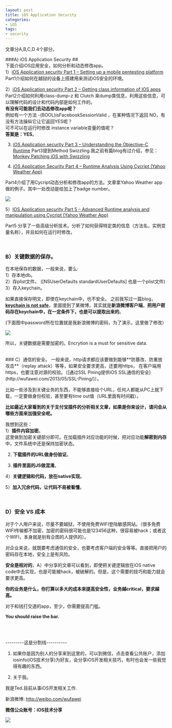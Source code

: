 ```yaml
---
layout: post  
title: iOS Application Security
categories:  
- iOS  
tags:    
- security    
---   
```

 
 
文章分A,B,C,D 4个部分。

###A) iOS Application Security ##
<br />
下面介绍iOS应用安全，如何分析和动态修改app。    
1）[iOS Application security Part 1 – Setting up a mobile pentesting platform](http://resources.infosecinstitute.com/ios-application-security-part-1-setting-up-a-mobile-pentesting-platform/) 
Part1介绍如何在越狱的设备上搭建用来测试iOS安全的环境。

2）[iOS Application security Part 2 – Getting class information of IOS apps](http://resources.infosecinstitute.com/ios-application-security-part-2-getting-class-information-of-ios-apps/) 
Part2介绍如何利用class-dump-z 和 Clutch 来dump类信息，利用这些信息，可以理解代码的设计和代码内部是如何工作的。  
**有没有可能我们去动态修改app呢？**  
例如有一个方法 -(BOOL)isFacebookSessionValid ，在某种情况下返回 NO，有没有方法操纵它让它返回YES呢？  
可不可以在运行时修改 instance variable变量的值呢？  
**答案是：YES**。  

3) [iOS Application security Part 3 – Understanding the Objective-C Runtime](http://resources.infosecinstitute.com/ios-application-security-part-3-understanding-the-objective-c-runtime/) 
Part3提到Method Swizzling.我之前有篇blog有过介绍，参见：[Monkey Patching iOS with Swizzling](http://wufawei.com/2013/06/Monkey-Patching-iOS-with-Swizzling/)

4) [iOS Application Security Part 4 – Runtime Analysis Using Cycript (Yahoo Weather App)](http://resources.infosecinstitute.com/ios-application-security-part-4-runtime-analysis-using-cycript-yahoo-weather-app/)

Part4介绍了用Cycript动态分析和修改app的方法。文章拿Yahoo Weather app做的例子。其中一处改动是给加上了badge number。

![](http://farm3.staticflickr.com/2823/9241398663_b80335cd23.jpg)


5）[IOS Application security Part 5 – Advanced Runtime analysis and manipulation using Cycript (Yahoo Weather App)](http://resources.infosecinstitute.com/ios-application-security-part-5-advanced-runtime-analysis-and-manipulation-using-cycript-yahoo-weather-app/)

Part5 分享了一些高级分析技术。分析了如何获得特定类的信息（方法名，实例变量名称），并且如何在运行时修改。

<br />

### B）关键数据的保存。 ##
在本地保存的数据，一般来说，要么:  
1）存本地db。      
2）存plist文件。  ([NSUserDefaults standardUserDefaults] 也是一个plist文件)  
3）存入keychain。  

如果直接保存明文，即使在keychain中，也不安全。
之前我写过一篇blog，[**keychain is not safe**](http://wufawei.com/2013/06/Keychain-is-not-safe/)，里面提到了某微博，其实就是**新浪微博客户端**，**把用户密码存在keychain中，在一定条件下，也是可以提取出来的**。
   
 (下面图中password所在位置就是我新浪微博的密码，为了演示，这里做了修改）



![](http://farm6.staticflickr.com/5446/8937211262_0a3c9a75b6.jpg)


所以，关键数据是需要加密的。Encrytion is a must for sensitive data.

   
<br />
### C）通信的安全。  
一般来说，http请求都应该要做到能够**防篡改、防重放攻击**（replay attack）等等，如果安全要求更高，还要用https，
在客户端用https，也要注意对源的校验。（[通过SSL Pining提供iOS SSL通信的安全](http://wufawei.com/2013/05/SSL-Pining/)）。

比如一些涉及到关键业务的东西，不能够直接给个URL，任何人都能从PC上就下载，一定要做身份校验，甚至要有time out值（URL里面有时间戳）。  

**比如最近大家看到的关于支付宝插件的分析相关文章，如果是你来设计，请问会从哪些方面来加强安全呢。**

我想到这些：  
 1）**插件内容加密**。  
   这里做到加密关键部分即可。在加载插件对应功能的时候，把对应功能**解密到内存**中，文件系统中还是保持加密状态。  

 2) **下载插件的URL做身份验证**。  

 3)   **插件里面的JS做混淆**。  

 4）**关键逻辑和代码，放在native实现**。  

 5）**加入冗余代码，让代码不易被看懂**。  

<br />


### D）安全 VS 成本 ##


对于个人用户来说，尽量不要越狱，不使用免费WIFI登陆敏感网站。（很多免费WIFI传输都不加密，加密的密码很可能也是123456这种，很容易被hack；或者这个WIFI，本身就是别有企图的人提供的）。


对企业来说，就既要考虑通信的安全，也要考虑客户端的安全等等。直接把用户的密码存在本地，安全上是有风险。



**安全是相对的**，A）中分享的文章可以看到，即使把关键逻辑放在iOS native code中去实现，也是可能被hack，被破解的。但是，这个需要的技巧和能力就会要求更高。

**你的业务是什么，你打算以多大的成本来提高安全性，业务越critical，要求越高。**

对于和钱打交道的app，至少，你需要提高门槛。

**You should raise the bar.**        


<br/>
<br/>

---------这是分割线----------
<br />

1) 如果你是因为别人的分享来到这里的，可以到微信，点击查看公共账户，添加
   iosinfo(iOS技术分享)为好友，会分享iOS开发相关技巧，有时也会发一些我觉得有趣的东西。


2)  关于我。  

我是Ted.目前从事iOS开发相关工作.

新浪微博: <http://weibo.com/wufawei>

**微信公众账号：iOS技术分享**
                 
![](http://farm3.staticflickr.com/2861/8836295022_023774dd2f_m.jpg)